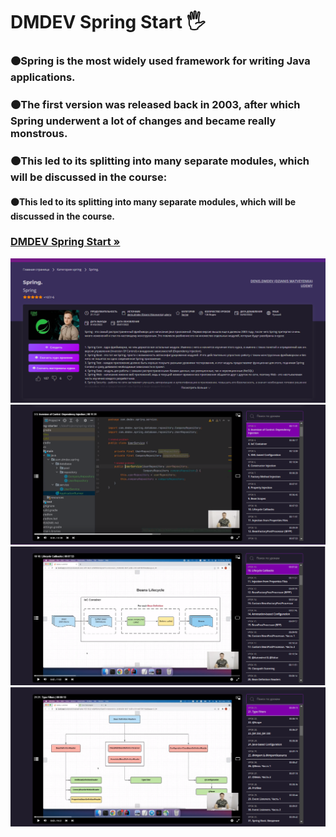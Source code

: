 <h1 align> DMDEV Spring Start 🖐</h1>
<h3>🟠Spring is the most widely used framework for writing Java applications.</h3>
<h3>🟠The first version was released back in 2003, after which Spring underwent a lot of changes and became really monstrous.</h3>
<h3>🟠This led to its splitting into many separate modules, which will be discussed in the course:</h3>
<h4>🟠This led to its splitting into many separate modules, which will be discussed in the course.</h4>
<h3><a href="https://coursehunter.net/course/springnew?lesson=1"><strong>DMDEV Spring Start »</strong></a></h3>
<img src="README images/0.png" alt="Logo">
<img src="README images/1.png" alt="Logo">
<img src="README images/2.png" alt="Logo">
<img src="README images/3.png" alt="Logo">


